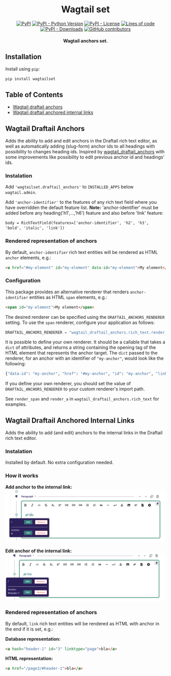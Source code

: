 <h1 align="center">Wagtail set</h1>

<p align="center">
<a href="https://pypi.org/project/wagtailset"><img alt="PyPI" src="https://img.shields.io/pypi/v/wagtailset?color=blue"></a>
<a href="https://pypi.org/project/wagtailset"><img alt="PyPI - Python Version" src="https://img.shields.io/pypi/pyversions/wagtailset?color=blue"></a>
<a href="https://pypi.org/project/wagtailset"><img alt="PyPI - License" src="https://img.shields.io/pypi/l/wagtailset?color=blue"></a>
<a href="https://github.com/dest81/wagtailset"><img alt="Lines of code" src="https://tokei.rs/b1/github/dest81/wagtailset?category=lines"></a>
<a href="https://pypi.org/project/wagtailset"><img alt="PyPI - Downloads" src="https://img.shields.io/pypi/dm/wagtailset?color=blue"></a>
<a href="https://github.com/dest81/wagtailset/graphs/contributors"><img alt="GitHub contributors" src="https://img.shields.io/github/contributors/dest81/wagtailset?color=blue"></a>
</p>

<h4 align="center">Wagtail anchors set.</h4>

## Installation

Install using `pip`:

```
pip install wagtailset
```

## Table of Contents

 - [ Wagtail draftail anchors](#wagtail_draftail_anchors)
 - [ Wagtail draftail anchored internal links](#wagtail_draftail_anchored_internal_links)

<div id="wagtail_draftail_anchors" />

## Wagtail Draftail Anchors

Adds the ability to add and edit anchors in the Draftail rich text editor, as well as automatically adding (slug-form) anchor ids to all headings with possibility to changes heading ids. Inspired by [wagtail_draftail_anchors](https://github.com/jacobtoppm/wagtail_draftail_anchors) with some improvements like possibility to edit previous anchor id and headings' ids.


### Instalation

Add `'wagtailset.draftail_anchors'` to `INSTALLED_APPS` below `wagtail.admin`.

Add `'anchor-identifier'` to the features of any rich text field where you have overridden the default feature list.
 **Note:** 'anchor-identifier' must be added before any heading('h1',...,'h6') feature and also before 'link' feature:

```
body = RichTextField(features=['anchor-identifier', 'h2', 'h3', 'bold', 'italic', 'link'])
```


### Rendered representation of anchors

By default, `anchor-identifier` rich text entities will be rendered as HTML `anchor` elements, e.g.:

``` html
<a href="#my-element" id="my-element" data-id="my-element">My element</a>
```


### Configuration

This package provides an alternative renderer that renders `anchor-identifier` entities as HTML `span` elements, e.g.:

``` html
<span id="my-element">My element</span>
```

The desired renderer can be specified using the `DRAFTAIL_ANCHORS_RENDERER` setting. To use the `span` renderer, configure your application as follows:

``` python
DRAFTAIL_ANCHORS_RENDERER = "wagtail_draftail_anchors.rich_text.render_span"
```

It is possible to define your own renderer. It should be a callable that takes a `dict` of attributes, and returns a string containing the opening tag of the HTML element that represents the anchor target. The `dict` passed to the renderer, for an anchor with an identifier of `"my-anchor"`, would look like the following:

``` python
{"data-id": "my-anchor", "href": "#my-anchor", "id": "my-anchor", "linktype": "my-anchor"}
```

If you define your own renderer, you should set the value of `DRAFTAIL_ANCHORS_RENDERER` to your custom renderer's import path.

See `render_span` and `render_a` in `wagtail_draftail_anchors.rich_text` for examples.

<div id="wagtail_draftail_anchored_internal_links" />


## Wagtail Draftail Anchored Internal Links

Adds the ability to add (and edit) anchors to the internal links in the Draftail rich text editor.

### Instalation

Installed by default. No extra configuration needed.


### How it works

**Add anchor to the internal link:**
![Add anchor to the internal link](docs/images/add_anchor_link.png)

**Edit anchor of the internal link:**
![Edit anchor of the internal link](docs/images/edit_anchor_link.png)


### Rendered representation of anchors

By default, `link` rich text entities will be rendered as HTML with anchor in the end if it is set, e.g.:

**Database representation:**
``` html
<a hash="header-1" id="3" linktype="page">bla</a>
```

**HTML representation:**
``` html
<a href="/page3/#header-1">bla</a>
```
